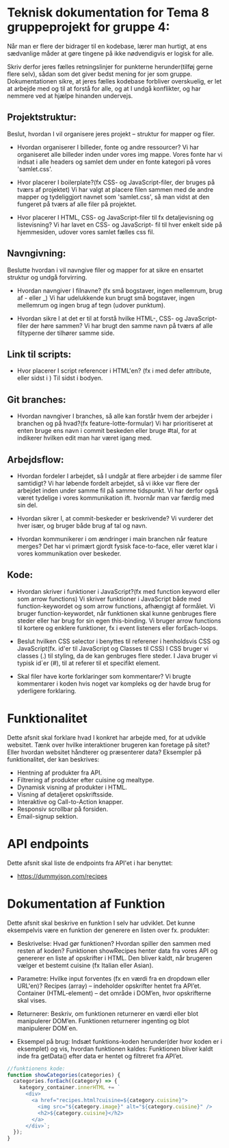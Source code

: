 # Teknisk dokumentation for Tema 8 gruppeprojekt for gruppe 4:

Når man er flere der bidrager til en kodebase, lærer man hurtigt, at ens sædvanlige måder at gøre tingene på ikke nødvendigvis er logisk for alle.

Skriv derfor jeres fælles retningslinjer for punkterne herunder(tilføj gerne flere selv), sådan som det giver bedst mening for jer som gruppe. Dokumentationen sikre, at jeres fælles kodebase forbliver overskuelig, er let at arbejde med og til at forstå for alle, og at I undgå konflikter, og har nemmere ved at hjælpe hinanden undervejs.

## Projektstruktur:

Beslut, hvordan I vil organisere jeres projekt – struktur for mapper og filer.

- Hvordan organiserer I billeder, fonte og andre ressourcer?
  Vi har organiseret alle billeder inden under vores img mappe. Vores fonte har vi indsat i alle headers og samlet dem under en fonte kategori på vores 'samlet.css'.

- Hvor placerer I boilerplate?(fx CSS- og JavaScript-filer, der bruges på tværs af projektet)
  Vi har valgt at placere filen sammen med de andre mapper og tydeliggjort navnet som 'samlet.css', så man vidst at den fungeret på tværs af alle filer på projektet.

- Hvor placerer I HTML, CSS- og JavaScript-filer til fx detaljevisning og listevisning?
  Vi har lavet en CSS- og JavaScript- fil til hver enkelt side på hjemmesiden, udover vores samlet fælles css fil.

## Navngivning:

Beslutte hvordan i vil navngive filer og mapper for at sikre en ensartet struktur og undgå forvirring.

- Hvordan navngiver I filnavne? (fx små bogstaver, ingen mellemrum, brug af - eller \_)
  Vi har udelukkende kun brugt små bogstaver, ingen mellemrum og ingen brug af tegn (udover punktum).

- Hvordan sikre I at det er til at forstå hvilke HTML-, CSS- og JavaScript-filer der høre sammen?
  Vi har brugt den samme navn på tværs af alle filtyperne der tilhører samme side.

## Link til scripts:

- Hvor placerer I script referencer i HTML'en? (fx i <head> med defer attribute, eller sidst i <body>)
  Til sidst i bodyen.

## Git branches:

- Hvordan navngiver I branches, så alle kan forstår hvem der arbejder i branchen og på hvad?(fx feature-lotte-formular)
  Vi har prioritiseret at enten bruge ens navn i commit beskeden eller bruge #tal, for at indikerer hvilken edit man har været igang med.

## Arbejdsflow:

- Hvordan fordeler I arbejdet, så I undgår at flere arbejder i de samme filer samtidigt?
  Vi har løbende fordelt arbejdet, så vi ikke var flere der arbejdet inden under samme fil på samme tidspunkt. Vi har derfor også været tydelige i vores kommunikation ift. hvornår man var færdig med sin del.

- Hvordan sikrer I, at commit-beskeder er beskrivende?
  Vi vurderer det hver især, og bruger både brug af tal og navn.

- Hvordan kommunikerer i om ændringer i main branchen når feature merges?
  Det har vi primært gjordt fysisk face-to-face, eller været klar i vores kommunikation over beskeder.

## Kode:

- Hvordan skriver i funktioner i JavaScript?(fx med function keyword eller som arrow functions)
  Vi skriver funktioner i JavaScript både med function-keywordet og som arrow functions, afhængigt af formålet.
  Vi bruger function-keywordet, når funktionen skal kunne genbruges flere steder eller har brug for sin egen this-binding.
  Vi bruger arrow functions til kortere og enklere funktioner, fx i event listeners eller forEach-loops.

- Beslut hvilken CSS selector i benyttes til referener i henholdsvis CSS og JavaScript(fx. id'er til JavaScript og Classes til CSS)
  I CSS bruger vi classes (.) til styling, da de kan genbruges flere steder. I Java bruger vi typisk id´er (#), til at referer til et specifikt element.

- Skal filer have korte forklaringer som kommentarer?
  Vi brugte kommentarer i koden hvis noget var kompleks og der havde brug for yderligere forklaring.

# Funktionalitet

Dette afsnit skal forklare hvad I konkret har arbejde med, for at udvikle websitet. Tænk over hvilke interaktioner brugeren kan foretage på sitet? Eller hvordan websitet håndterer og præsenterer data? Eksempler på funktionalitet, der kan beskrives:

- Hentning af produkter fra API.
- Filtrering af produkter efter cuisine og mealtype.
- Dynamisk visning af produkter i HTML.
- Visning af detaljeret opskriftsside.
- Interaktive og Call-to-Action knapper.
- Responsiv scrollbar på forsiden.
- Email-signup sektion.

# API endpoints

Dette afsnit skal liste de endpoints fra API'et i har benyttet:

- https://dummyjson.com/recipes

# Dokumentation af Funktion

Dette afsnit skal beskrive en funktion I selv har udviklet. Det kunne eksempelvis være en funktion der generere en listen over fx. produkter:

- Beskrivelse: Hvad gør funktionen? Hvordan spiller den sammen med resten af koden?
  Funktionen showRecipes henter data fra vores API og genererer en liste af opskrifter i HTML.
  Den bliver kaldt, når brugeren vælger et bestemt cuisine (fx Italian eller Asian).

- Parametre: Hvilke input forventes (fx en værdi fra en dropdown eller URL'en)?
  Recipes (array) – indeholder opskrifter hentet fra API’et.
  Container (HTML-element) – det område i DOM’en, hvor opskrifterne skal vises.

- Returnerer: Beskriv, om funktionen returnerer en værdi eller blot manipulerer DOM’en.
  Funktionen returnerer ingenting og blot manipulerer DOM´en.

- Eksempel på brug: Indsæt funktions-koden herunder(der hvor koden er i eksemplet) og vis, hvordan funktionen kaldes:
  Funktionen bliver kaldt inde fra getData() efter data er hentet og filtreret fra API’et.

```javascript
//funktionens kode:
function showCategories(categories) {
  categories.forEach((category) => {
    kategory_container.innerHTML += `
      <div>
        <a href="recipes.html?cuisine=${category.cuisine}">
          <img src="${category.image}" alt="${category.cuisine}" />
          <h2>${category.cuisine}</h2>
        </a>
      </div>`;
  });
}
```
